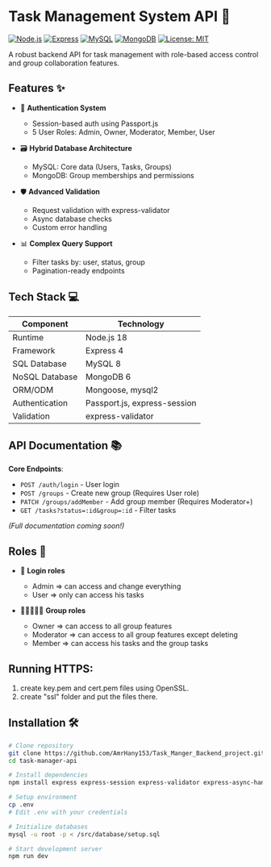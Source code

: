 # Task Management System API 🚀

[![Node.js](https://img.shields.io/badge/Node.js-18.x-brightgreen)](https://nodejs.org/)
[![Express](https://img.shields.io/badge/Express-4.x-blue)](https://expressjs.com/)
[![MySQL](https://img.shields.io/badge/MySQL-8.x-orange)](https://www.mysql.com/)
[![MongoDB](https://img.shields.io/badge/MongoDB-6.x-green)](https://www.mongodb.com/)
[![License: MIT](https://img.shields.io/badge/License-MIT-yellow.svg)](https://opensource.org/licenses/MIT)

A robust backend API for task management with role-based access control and group collaboration features.

## Features ✨

- 🔐 **Authentication System**
  - Session-based auth using Passport.js
  - 5 User Roles: Admin, Owner, Moderator, Member, User

- 🗃️ **Hybrid Database Architecture**
  - MySQL: Core data (Users, Tasks, Groups)
  - MongoDB: Group memberships and permissions

- 🛡️ **Advanced Validation**
  - Request validation with express-validator
  - Async database checks
  - Custom error handling

- 📊 **Complex Query Support**
  - Filter tasks by: user, status, group
  - Pagination-ready endpoints

## Tech Stack 💻

| Component       | Technology |
|-----------------|------------|
| Runtime         | Node.js 18 |
| Framework       | Express 4  |
| SQL Database    | MySQL 8    |
| NoSQL Database  | MongoDB 6  |
| ORM/ODM         | Mongoose, mysql2 |
| Authentication  | Passport.js, express-session |
| Validation      | express-validator |

## API Documentation 📚

**Core Endpoints**:
- `POST /auth/login` - User login
- `POST /groups` - Create new group (Requires User role)
- `PATCH /groups/addMember` - Add group member (Requires Moderator+)
- `GET /tasks?status=:id&group=:id` - Filter tasks

*(Full documentation coming soon!)*

## Roles 👥

- 🔑 **Login roles**
  - Admin => can access and change everything
  - User => only can access his tasks

- 👨🏻‍🤝‍👨🏻 **Group roles**
  - Owner => can access to all group features
  - Moderator => can access to all group features except deleting
  - Member => can access his tasks and the group tasks

## Running HTTPS:
1. create key.pem and cert.pem files using OpenSSL.
2. create "ssl" folder and put the files there.

## Installation 🛠️

```bash
# Clone repository
git clone https://github.com/AmrHany153/Task_Manger_Backend_project.git
cd task-manager-api

# Install dependencies
npm install express express-session express-validator express-async-handler mongoose mysql2 nodemon passport passport-local bcrypt

# Setup environment
cp .env
# Edit .env with your credentials

# Initialize databases
mysql -u root -p < /src/database/setup.sql

# Start development server
npm run dev
